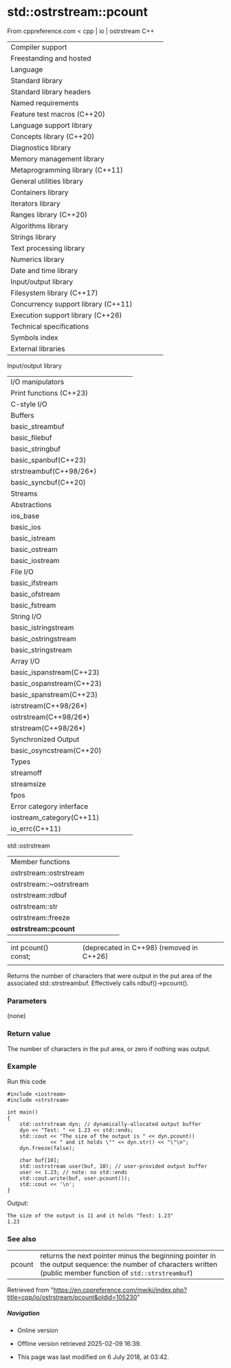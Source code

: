 # std::ostrstream::pcount

From cppreference.com
< cpp‎ | io‎ | ostrstream
C++

|  |  |  |  |  |
| --- | --- | --- | --- | --- |
| Compiler support | | | | |
| Freestanding and hosted | | | | |
| Language | | | | |
| Standard library | | | | |
| Standard library headers | | | | |
| Named requirements | | | | |
| Feature test macros (C++20) | | | | |
| Language support library | | | | |
| Concepts library (C++20) | | | | |
| Diagnostics library | | | | |
| Memory management library | | | | |
| Metaprogramming library (C++11) | | | | |
| General utilities library | | | | |
| Containers library | | | | |
| Iterators library | | | | |
| Ranges library (C++20) | | | | |
| Algorithms library | | | | |
| Strings library | | | | |
| Text processing library | | | | |
| Numerics library | | | | |
| Date and time library | | | | |
| Input/output library | | | | |
| Filesystem library (C++17) | | | | |
| Concurrency support library (C++11) | | | | |
| Execution support library (C++26) | | | | |
| Technical specifications | | | | |
| Symbols index | | | | |
| External libraries | | | | |

Input/output library

|  |  |  |  |  |
| --- | --- | --- | --- | --- |
| I/O manipulators | | | | |
| Print functions (C++23) | | | | |
| C-style I/O | | | | |
| Buffers | | | | |
| basic_streambuf | | | | |
| basic_filebuf | | | | |
| basic_stringbuf | | | | |
| basic_spanbuf(C++23) | | | | |
| strstreambuf(C++98/26\*) | | | | |
| basic_syncbuf(C++20) | | | | |
| Streams | | | | |
| Abstractions | | | | |
| ios_base | | | | |
| basic_ios | | | | |
| basic_istream | | | | |
| basic_ostream | | | | |
| basic_iostream | | | | |
| File I/O | | | | |
| basic_ifstream | | | | |
| basic_ofstream | | | | |
| basic_fstream | | | | |
| String I/O | | | | |
| basic_istringstream | | | | |
| basic_ostringstream | | | | |
| basic_stringstream | | | | |
| Array I/O | | | | |
| basic_ispanstream(C++23) | | | | |
| basic_ospanstream(C++23) | | | | |
| basic_spanstream(C++23) | | | | |
| istrstream(C++98/26\*) | | | | |
| ostrstream(C++98/26\*) | | | | |
| strstream(C++98/26\*) | | | | |
| Synchronized Output | | | | |
| basic_osyncstream(C++20) | | | | |
| Types | | | | |
| streamoff | | | | |
| streamsize | | | | |
| fpos | | | | |
| Error category interface | | | | |
| iostream_category(C++11) | | | | |
| io_errc(C++11) | | | | |

std::ostrstream

|  |  |  |  |  |
| --- | --- | --- | --- | --- |
| Member functions | | | | |
| ostrstream::ostrstream | | | | |
| ostrstream::~ostrstream | | | | |
| ostrstream::rdbuf | | | | |
| ostrstream::str | | | | |
| ostrstream::freeze | | | | |
| ****ostrstream::pcount**** | | | | |

|  |  |  |
| --- | --- | --- |
| int pcount() const; |  | (deprecated in C++98)  (removed in C++26) |
|  |  |  |

Returns the number of characters that were output in the put area of the associated std::strstreambuf. Effectively calls rdbuf()->pcount().

### Parameters

(none)

### Return value

The number of characters in the put area, or zero if nothing was output.

### Example

Run this code

```
#include <iostream>
#include <strstream>
 
int main()
{
    std::ostrstream dyn; // dynamically-allocated output buffer
    dyn << "Test: " << 1.23 << std::ends;
    std::cout << "The size of the output is " << dyn.pcount()
              << " and it holds \"" << dyn.str() << "\"\n";
    dyn.freeze(false);
 
    char buf[10];
    std::ostrstream user(buf, 10); // user-provided output buffer
    user << 1.23; // note: no std::ends
    std::cout.write(buf, user.pcount());
    std::cout << '\n';
}

```

Output:

```
The size of the output is 11 and it holds "Test: 1.23"
1.23

```

### See also

|  |  |
| --- | --- |
| pcount | returns the next pointer minus the beginning pointer in the output sequence: the number of characters written   (public member function of `std::strstreambuf`) |

Retrieved from "<https://en.cppreference.com/mwiki/index.php?title=cpp/io/ostrstream/pcount&oldid=105230>"

##### Navigation

- Online version
- Offline version retrieved 2025-02-09 16:39.

- This page was last modified on 6 July 2018, at 03:42.